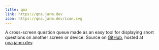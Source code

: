 ```yaml
---
title: qna
link: https://qna.janm.dev
icon: https://qna.janm.dev/icon.svg
---
```


A cross-screen question queue made as an easy tool for displaying short questions on another screen or device. Source on [GitHub](https://github.com/janm-dev/qna), hosted at [qna.janm.dev](https://qna.janm.dev).
